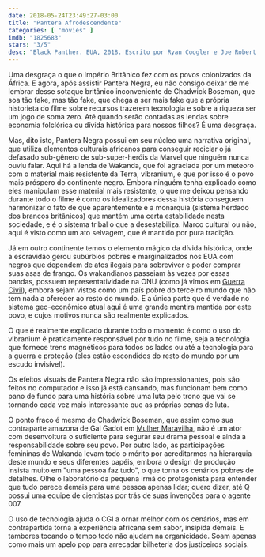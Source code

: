 ```yaml
---
date: 2018-05-24T23:49:27-03:00
title: "Pantera Afrodescendente"
categories: [ "movies" ]
imdb: "1825683"
stars: "3/5"
desc: "Black Panther. EUA, 2018. Escrito por Ryan Coogler e Joe Robert Cole baseados nos quadrinhos de Stan Lee (que faz uma ponta) e Jack Kirby. Dirigido por Ryan Coogler (que é negro, e isso é importante), este filme conta com a participação de um monte de negros, entre eles Chadwick Boseman, Michael B. Jordan, Lupita Nyong'o."
---
```

Uma desgraça o que o Império Britânico fez com os povos colonizados da África. E agora, após assistir Pantera Negra, eu não consigo deixar de me lembrar desse sotaque britânico inconveniente de Chadwick Boseman, que soa tão fake, mas tão fake, que chega a ser mais fake que a própria historieta do filme sobre recursos trazerem tecnologia e sobre a riqueza ser um jogo de soma zero. Até quando serão contadas as lendas sobre economia folclórica ou dívida histórica para nossos filhos? É uma desgraça.

Mas, dito isto, Pantera Negra possui em seu núcleo uma narrativa original, que utiliza elementos culturais africanos para conseguir reciclar o já defasado sub-gênero de sub-super-heróis da Marvel que ninguém nunca ouviu falar. Aqui há a lenda de Wakanda, que foi agraciada por um meteoro com o material mais resistente da Terra, vibranium, e que por isso é o povo mais próspero do continente negro. Embora ninguém tenha explicado como eles manipulam esse material mais resistente, o que me deixou pensando durante todo o filme é como os idealizadores dessa história conseguem harmonizar o fato de que aparentemente é a monarquia (sistema herdado dos brancos britânicos) que mantém uma certa estabilidade nesta sociedade, e é o sistema tribal o que a desestabiliza. Marco cultural ou não, aqui é visto como um ato selvagem, que é mantido por pura tradição.

Já em outro continente temos o elemento mágico da dívida histórica, onde a escravidão gerou subúrbios pobres e marginalizados nos EUA com negros que dependem de atos ilegais para sobreviver e poder comprar suas asas de frango. Os wakandianos passeiam às vezes por essas bandas, possuem representatividade na ONU (como já vimos em [Guerra Civil](/capitao-america-guerra-civil)), embora sejam vistos como um país pobre do terceiro mundo que não tem nada a oferecer ao resto do mundo. E a única parte que é verdade no sistema geo-econômico atual aqui é uma grande mentira mantida por este povo, e cujos motivos nunca são realmente explicados.

O que é realmente explicado durante todo o momento é como o uso do vibranium é praticamente responsável por tudo no filme, seja a tecnologia que fornece trens magnéticos para todos os lados ou até a tecnologia para a guerra e proteção (eles estão escondidos do resto do mundo por um escudo invisível).

Os efeitos visuais de Pantera Negra não são impressionantes, pois são feitos no computador e isso já está cansando, mas funcionam bem como pano de fundo para uma história sobre uma luta pelo trono que vai se tornando cada vez mais interessante que as próprias cenas de luta.

O ponto fraco é mesmo de Chadwick Boseman, que assim como sua contraparte amazona de Gal Gadot em [Mulher Maravilha](/mulher-maravilha), não é um ator com desenvoltura o suficiente para segurar seu drama pessoal e ainda a responsabilidade sobre seu povo. Por outro lado, as participações femininas de Wakanda levam todo o mérito por acreditarmos na hierarquia deste mundo e seus diferentes papéis, embora o design de produção insista muito em "uma pessoa faz tudo", o que torna os cenários pobres de detalhes. Olhe o laboratório da pequena irmã do protagonista para entender que tudo parece demais para uma pessoa apenas lidar; quero dizer, até Q possui uma equipe de cientistas por trás de suas invenções para o agente 007.

O uso de tecnologia ajuda o CGI a ornar melhor com os cenários, mas em contrapartida torna a experiência africana sem sabor, insípida demais. E tambores tocando o tempo todo não ajudam na organicidade. Soam apenas como mais um apelo pop para arrecadar bilheteria dos justiceiros sociais.
